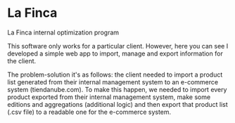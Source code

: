 # La Finca
La Finca internal optimization program

This software only works for a particular client. However, here you can see I developed a simple web app to import, manage and export information for the client.

The problem-solution it's as follows: the client needed to import a product list generated from their internal management system to an e-commerce system (tiendanube.com). To make this happen, we needed to import every product exported from their internal management system, make some editions and aggregations (additional logic) and then export that product list (.csv file) to a readable one for the e-commerce system.
